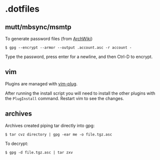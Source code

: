# .dotfiles

## mutt/mbsync/msmtp

To generate password files (from
[ArchWiki](https://wiki.archlinux.org/index.php/Msmtp#Server_sent_empty_reply))

```shell
$ gpg --encrypt --armor --output .account.asc -r account -
```

Type the password, press enter for a newline, and then Ctrl-D to encrypt.

## vim

Plugins are managed with [vim-plug](https://github.com/junegunn/vim-plug).

After running the install script you will need to install the other plugins
with the `PlugInstall` command. Restart vim to see the changes.

## archives

Archives created piping tar directly into gpg:

```shell
$ tar cvz directory | gpg -ear me -o file.tgz.asc
```
 To decrypt:

 ```shell
$ gpg -d file.tgz.asc | tar zxv
 ```

